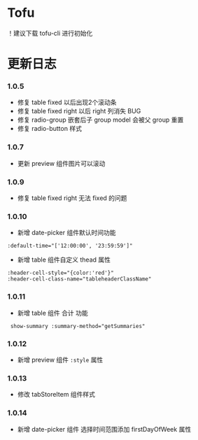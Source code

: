 # Tofu

！建议下载 tofu-cli 进行初始化

# 更新日志

### 1.0.5
* 修复 table fixed 以后出现2个滚动条
* 修复 table fixed right 以后 right 列消失 BUG
* 修复 radio-group 嵌套后子 group model 会被父 group 重置
* 修复 radio-button 样式

### 1.0.7
* 更新 preview 组件图片可以滚动

### 1.0.9
* 修复 table fixed right 无法 fixed 的问题

### 1.0.10
* 新增 date-picker 组件默认时间功能
```
:default-time="['12:00:00', '23:59:59']"
```
* 新增 table 组件自定义 thead 属性
```
:header-cell-style="{color:'red'}"
:header-cell-class-name="tableheaderClassName"
```
### 1.0.11
* 新增 table 组件 合计 功能
```
 show-summary :summary-method="getSummaries"
```

### 1.0.12
* 新增 preview 组件 `:style` 属性

### 1.0.13
* 修改 tabStoreItem 组件样式

### 1.0.14
* 新增 date-picker 组件 选择时间范围添加 firstDayOfWeek 属性